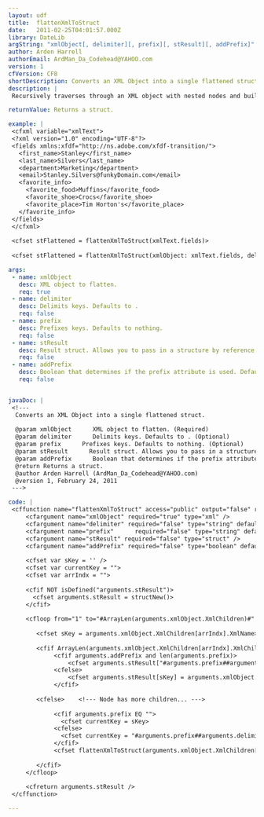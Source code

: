 ```yaml
---
layout: udf
title:  flattenXmlToStruct
date:   2011-02-25T04:01:57.000Z
library: DateLib
argString: "xmlObject[, delimiter][, prefix][, stResult][, addPrefix]"
author: Arden Harrell
authorEmail: ArdMan_Da_Codehead@YAHOO.com
version: 1
cfVersion: CF8
shortDescription: Converts an XML Object into a single flattened struct.
description: |
 Recursively traverses through an XML object with nested nodes and builds a flattened structure object with a concatenated-key from the nested nodes.  This is useful for capturing data values from a PDF Form submitted in an XML format.  (http://ardenharrell.blogspot.com/2011/02/coldfusion-flatten-xml-object-to-struct.html)

returnValue: Returns a struct.

example: |
 <cfxml variable="xmlText">
 <?xml version="1.0" encoding="UTF-8"?>
 <fields xmlns:xfdf="http://ns.adobe.com/xfdf-transition/">
   <first_name>Stanley</first_name>
   <last_name>Silvers</last_name>
   <department>Marketing</department>
   <email>Stanley.Silvers@funkyDomain.com</email>
   <favorite_info>
     <favorite_food>Muffins</favorite_food>
     <favorite_shoe>Crocs</favorite_shoe>
     <favorite_place>Tim Horton's</favorite_place>
   </favorite_info>
 </fields>
 </cfxml>
 
 <cfset stFlattened = flattenXmlToStruct(xmlText.fields)>
 
 <cfset stFlattened = flattenXmlToStruct(xmlObject: xmlText.fields, delimiter: "@")>

args:
 - name: xmlObject
   desc: XML object to flatten.
   req: true
 - name: delimiter
   desc: Delimits keys. Defaults to .
   req: false
 - name: prefix
   desc: Prefixes keys. Defaults to nothing.
   req: false
 - name: stResult
   desc: Result struct. Allows you to pass in a structure by reference.
   req: false
 - name: addPrefix
   desc: Boolean that determines if the prefix attribute is used. Defaults to tru.
   req: false


javaDoc: |
 <!---
  Converts an XML Object into a single flattened struct.
  
  @param xmlObject      XML object to flatten. (Required)
  @param delimiter      Delimits keys. Defaults to . (Optional)
  @param prefix      Prefixes keys. Defaults to nothing. (Optional)
  @param stResult      Result struct. Allows you to pass in a structure by reference. (Optional)
  @param addPrefix      Boolean that determines if the prefix attribute is used. Defaults to tru. (Optional)
  @return Returns a struct. 
  @author Arden Harrell (ArdMan_Da_Codehead@YAHOO.com) 
  @version 1, February 24, 2011 
 --->

code: |
 <cffunction name="flattenXmlToStruct" access="public" output="false" returntype="struct">
     <cfargument name="xmlObject" required="true" type="xml" />
     <cfargument name="delimiter" required="false" type="string" default="." />
     <cfargument name="prefix"      required="false" type="string" default="" />
     <cfargument name="stResult" required="false" type="struct" />
     <cfargument name="addPrefix" required="false" type="boolean" default="true" />
     
     <cfset var sKey = '' />
     <cfset var currentKey = "">
     <cfset var arrIndx = "">
     
     <cfif NOT isDefined("arguments.stResult")>
       <cfset arguments.stResult = structNew()>
     </cfif>
     
     <cfloop from="1" to="#ArrayLen(arguments.xmlObject.XmlChildren)#" index="arrIndx">
        
        <cfset sKey = arguments.xmlObject.XmlChildren[arrIndx].XmlName>
        
        <cfif ArrayLen(arguments.xmlObject.XmlChildren[arrIndx].XmlChildren) EQ 0>
             <cfif arguments.addPrefix and len(arguments.prefix)>
                 <cfset arguments.stResult["#arguments.prefix##arguments.delimiter##sKey#"] = arguments.xmlObject.XmlChildren[arrIndx].XmlText />
             <cfelse>
                 <cfset arguments.stResult[sKey] = arguments.xmlObject.XmlChildren[arrIndx].XmlText />
             </cfif>
          
        <cfelse>    <!--- Node has more children... --->
 
             <cfif arguments.prefix EQ "">
               <cfset currentKey = sKey>
             <cfelse>
               <cfset currentKey = "#arguments.prefix##arguments.delimiter##sKey#">
             </cfif>
             <cfset flattenXmlToStruct(arguments.xmlObject.XmlChildren[arrIndx], arguments.delimiter, currentKey, arguments.stResult) />    
        
        </cfif>
     </cfloop>
     
     <cfreturn arguments.stResult />
 </cffunction>

---
```


